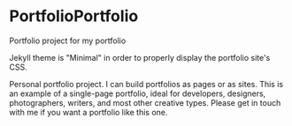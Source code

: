 # PortfolioPortfolio
Portfolio project for my portfolio

Jekyll theme is "Minimal" in order to properly display the portfolio site's CSS.

Personal portfolio project. I can build portfolios as pages or as sites. This is an example of a single-page portfolio, ideal for developers, designers, photographers, writers, and most other creative types. Please get in touch with me if you want a portfolio like this one.
